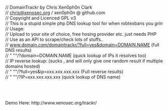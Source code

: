// DomainTrackr by Chris Xen0ph0n Clark <br>
// chris@xenosec.org / xen0ph0n @ github.com <br>
// Copyright and Licenced GPL v3 <br>
// This is a stupid simple php DNS lookup tool for when robtexbans you *grin* <br>
// Usage: <br>
// Upload to your site of choice, free hosing provider etc. just needs PHP<br>
// Use as an API to scrape/check lots of stuffs.. <br>
// www.domain.com/domaintrackr/?full=yes&domain=DOMAIN.NAME (full DNS results) <br>
// " ""/?domain=DOMAIN.NAME (quick lookup of IPs it resolves too) <br>
//  IP reverse lookup: (sucks , and will only give one random result if multiple domains hosted) <br>
// " ""/?full=yes&ip=xxx.xxx.xxx.xxx (Full reverse results) <br>
// " ""/?IP=xxx.xxx.xxx.xxx (quick lookup of DNS name) <br>

<br>
<br>
<br>
Demo Here:  http://www.xenosec.org/trackr/